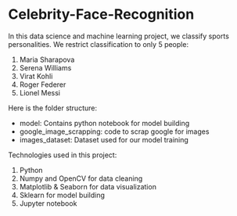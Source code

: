 # Celebrity-Face-Recognition

In this data science and machine learning project, we classify sports personalities. We restrict classification to only 5 people:
1) Maria Sharapova
2) Serena Williams
3) Virat Kohli
4) Roger Federer
5) Lionel Messi

Here is the folder structure:
* model: Contains python notebook for model building
* google_image_scrapping: code to scrap google for images
* images_dataset: Dataset used for our model training

Technologies used in this project:
1. Python
2. Numpy and OpenCV for data cleaning
3. Matplotlib & Seaborn for data visualization
4. Sklearn for model building
5. Jupyter notebook
